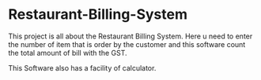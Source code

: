 # Restaurant-Billing-System

This project is all about the Restaurant Billing System.
Here u need to enter the number of item that is order by the customer and this software count the total amount of bill with the GST.


This Software also has a facility of calculator.
